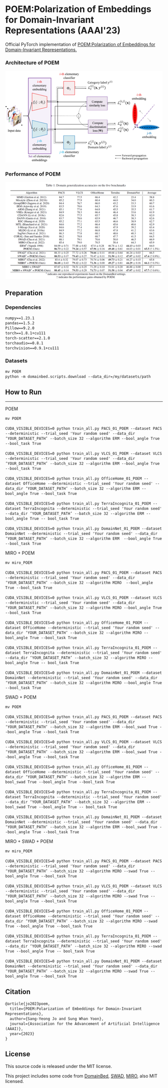 # POEM:Polarization of Embeddings for Domain-Invariant Representations (AAAI'23)


Official PyTorch implementation of [POEM:Polarization of Embeddings for Domain-Invariant Representations.]()

### Architecture of POEM
![alt text](https://github.com/JoSangYoung/Official-POEM/blob/main/resources/Architecture_of_POEM.PNG?raw=true)


### Performance of POEM
![alt text](https://github.com/JoSangYoung/Official-POEM/blob/main/resources/Performance.PNG?raw=true)

## Preparation
### Dependencies

```
numpy==1.23.1
pandas==1.5.2
Pillow==9.2.0
torch==1.8.1+cu111
torch-scatter==2.1.0
torchaudio==0.8.1
torchvision==0.9.1+cu111
```

### Datasets
```
mv POEM
python -m domainbed.scripts.download --data_dir=/my/datasets/path
```

## How to Run
---

POEM
```
mv POEM

CUDA_VISIBLE_DEVICES=0 python train_all.py PACS_01_POEM --dataset PACS --deterministic --trial_seed 'Your random seed' --data_dir ‘YOUR_DATASET_PATH’ --batch_size 32 --algorithm ERM --bool_angle True --bool_task True

CUDA_VISIBLE_DEVICES=0 python train_all.py VLCS_01_POEM --dataset VLCS --deterministic --trial_seed 'Your random seed' --data_dir ‘YOUR_DATASET_PATH’ --batch_size 32 --algorithm ERM --bool_angle True --bool_task True

CUDA_VISIBLE_DEVICES=0 python train_all.py OfficeHome_01_POEM --dataset OfficeHome --deterministic --trial_seed 'Your random seed' --data_dir ‘YOUR_DATASET_PATH’ --batch_size 32 --algorithm ERM --bool_angle True --bool_task True

CUDA_VISIBLE_DEVICES=0 python train_all.py TerraIncognita_01_POEM --dataset TerraIncognita --deterministic --trial_seed 'Your random seed' --data_dir ‘YOUR_DATASET_PATH’ --batch_size 32 --algorithm ERM --bool_angle True -- bool_task True

CUDA_VISIBLE_DEVICES=0 python train_all.py DomainNet_01_POEM --dataset DomainNet --deterministic --trial_seed 'Your random seed' --data_dir ‘YOUR_DATASET_PATH’ --batch_size 32 --algorithm ERM  --bool_angle True --bool_task True
```

MIRO + POEM
```
mv miro_POEM

CUDA_VISIBLE_DEVICES=0 python train_all.py PACS_01_POEM --dataset PACS --deterministic --trial_seed 'Your random seed' --data_dir ‘YOUR_DATASET_PATH’ --batch_size 32 --algorithm MIRO  --bool_angle True --bool_task True

CUDA_VISIBLE_DEVICES=0 python train_all.py VLCS_01_POEM --dataset VLCS --deterministic --trial_seed 'Your random seed' --data_dir ‘YOUR_DATASET_PATH’ --batch_size 32 --algorithm MIRO --bool_angle True --bool_task True

CUDA_VISIBLE_DEVICES=0 python train_all.py OfficeHome_01_POEM --dataset OfficeHome --deterministic --trial_seed 'Your random seed' --data_dir ‘YOUR_DATASET_PATH’ --batch_size 32 --algorithm MIRO --bool_angle True --bool_task True

CUDA_VISIBLE_DEVICES=0 python train_all.py TerraIncognita_01_POEM --dataset TerraIncognita --deterministic --trial_seed 'Your random seed' --data_dir ‘YOUR_DATASET_PATH’ --batch_size 32 --algorithm MIRO --bool_angle True -- bool_task True

CUDA_VISIBLE_DEVICES=0 python train_all.py DomainNet_01_POEM --dataset DomainNet --deterministic --trial_seed 'Your random seed' --data_dir ‘YOUR_DATASET_PATH’ --batch_size 32 --algorithm MIRO --bool_angle True --bool_task True
```

SWAD + POEM
```
mv POEM

CUDA_VISIBLE_DEVICES=0 python train_all.py PACS_01_POEM --dataset PACS --deterministic --trial_seed 'Your random seed' --data_dir ‘YOUR_DATASET_PATH’ --batch_size 32 --algorithm ERM --bool_swad True --bool_angle True --bool_task True

CUDA_VISIBLE_DEVICES=0 python train_all.py VLCS_01_POEM --dataset VLCS --deterministic --trial_seed 'Your random seed' --data_dir ‘YOUR_DATASET_PATH’ --batch_size 32 --algorithm ERM --bool_swad True --bool_angle True --bool_task True

CUDA_VISIBLE_DEVICES=0 python train_all.py OfficeHome_01_POEM --dataset OfficeHome --deterministic --trial_seed 'Your random seed' --data_dir ‘YOUR_DATASET_PATH’ --batch_size 32 --algorithm ERM --bool_swad True --bool_angle True --bool_task True

CUDA_VISIBLE_DEVICES=0 python train_all.py TerraIncognita_01_POEM --dataset TerraIncognita --deterministic --trial_seed 'Your random seed' --data_dir ‘YOUR_DATASET_PATH’ --batch_size 32 --algorithm ERM --bool_swad True --bool_angle True -- bool_task True

CUDA_VISIBLE_DEVICES=0 python train_all.py DomainNet_01_POEM --dataset DomainNet --deterministic --trial_seed 'Your random seed' --data_dir ‘YOUR_DATASET_PATH’ --batch_size 32 --algorithm ERM --bool_swad True --bool_angle True --bool_task True
```

MIRO + SWAD + POEM
```
mv miro_POEM

CUDA_VISIBLE_DEVICES=0 python train_all.py PACS_01_POEM --dataset PACS --deterministic --trial_seed 'Your random seed' --data_dir ‘YOUR_DATASET_PATH’ --batch_size 32 --algorithm MIRO --swad True --bool_angle True --bool_task True

CUDA_VISIBLE_DEVICES=0 python train_all.py VLCS_01_POEM --dataset VLCS --deterministic --trial_seed 'Your random seed' --data_dir ‘YOUR_DATASET_PATH’ --batch_size 32 --algorithm MIRO --swad True --bool_angle True --bool_task True

CUDA_VISIBLE_DEVICES=0 python train_all.py OfficeHome_01_POEM --dataset OfficeHome --deterministic --trial_seed 'Your random seed' --data_dir ‘YOUR_DATASET_PATH’ --batch_size 32 --algorithm MIRO --swad True --bool_angle True --bool_task True

CUDA_VISIBLE_DEVICES=0 python train_all.py TerraIncognita_01_POEM --dataset TerraIncognita --deterministic --trial_seed 'Your random seed' --data_dir ‘YOUR_DATASET_PATH’ --batch_size 32 --algorithm MIRO --swad True --bool_angle True -- bool_task True

CUDA_VISIBLE_DEVICES=0 python train_all.py DomainNet_01_POEM --dataset DomainNet --deterministic --trial_seed 'Your random seed' --data_dir ‘YOUR_DATASET_PATH’ --batch_size 32 --algorithm MIRO --swad True --bool_angle True --bool_task True
```

## Citation
```
@article{jo2023poem,
  title={POEM:Polarization of Embeddings for Domain-Invariant Representations},
  author={Sang-Yeong Jo and Sung Whan Yoon},
  journal={Association for the Advancement of Artificial Intelligence (AAAI)},
  year={2023}
}
```


## License
This source code is released under the MIT license.

This project includes some code from [DomainBed](https://github.com/facebookresearch/DomainBed), [SWAD](https://github.com/khanrc/swad), [MIRO](https://github.com/kakaobrain/miro), also MIT licensed.
